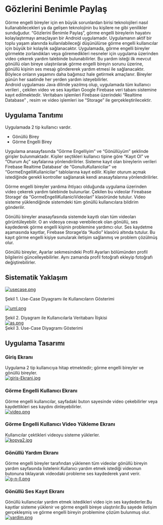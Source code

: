 # Gözlerini Benimle Paylaş
Görme engelli bireyler için en büyük sorunlardan birisi teknolojileri nasıl kullanabilecekleri ya da gelişen teknolojinin bu kişilere ne gibi yenilikler sunduğudur. “Gözlerini Benimle Paylaş”, görme engelli bireylerin hayatını kolaylaştırmayı amaçlayan bir Android uygulamadır. Uygulamanın aktif bir toplu yaşam alanında kullanılabileceği düşünülürse görme engelli kullanıcılar için büyük bir kolaylık sağlanacaktır. 
Uygulamada, görme engelli bireyler görmekte zorlandıkları veya göremedikleri nesneler için uygulama üzerinden video çekerek yardım talebinde bulunabilirler. Bu yardım isteği ilk mevcut gönüllü olan bireye ulaştırılarak görme engelli bireyin sorunu üzerine, gönüllü kişinin ses mesajı göndererek yardım etmesi ile sağlanacaktır. Böylece onların yaşamını daha bağımsız hale getirmek amaçlanır. Bireyler günün her saatinde her yerden yardım isteyebilirler.  
Android uygulaması Java dilinde yazılmış olup, uygulamada tüm kullanıcı verileri , çekilen video ve ses kayıtları Google Firebase veri tabanı sistemine kayıt edilmektedir. Veritabanı işlemleri Firebase üzerindeki “Realtime Database” , resim ve video işlemleri ise “Storage” ile gerçekleştirilecektir.   

## Uygulama Tanıtımı  
Uygulamada 2 tip kullanıcı vardır.

- Gönüllü Birey
- Görme Engelli Birey

Uygulama anasayfasında “Görme Engelliyim” ve “Gönüllüyüm” şeklinde girişler bulunmaktadır. Kişiler seçtikleri kullanıcı tipine göre “Kayıt Ol” ve “Oturum Aç” sayfalarına yönlendirilirler. Sisteme kayıt olan bireylerin verileri Firebase Realtime Database’ de “GonulluKullanicilar” ve “GormeEngelliKullanicilar” tablolarına kayıt edilir. Kişiler oturum açmak istediğinde gerekli kontroller sağlanarak kendi anasayfalarına yönlendirilirler.

Görme engelli bireyler yardıma ihtiyacı olduğunda uygulama üzerinden video çekerek yardım talebinde bulunurlar. Çekilen bu videolar Fireabase Storage‘ da “GormeEngelliKullaniciVideolari” klasöründe tutulur. Video sisteme yüklendiğinde sistemdeki tüm gönüllü kullanıcılara bildirim gönderilir. 

Gönüllü bireyler anasayfasında  sistemde kayıtlı olan tüm videoları görüntüleyebilir. O an videoya cevap verebilecek olan gönüllü, ses kaydederek görme engelli kişinin problemine yardımcı olur. Ses kaydetme aşamasında kayıtlar, Firebase Storage’da “Audio” klasörü altında tutulur. Bu kayıt görme engelli kişiye sunularak iletişim sağlanmış ve problem çözülmüş olur.

Gönüllü bireyler, Ayarlar sekmesindeki Profil Ayarları bölümünden profil bilgilerini güncelleyebilirler. Aynı zamanda profil fotoğrafı ekleyip fotoğrafı değiştirebilirler. 

## Sistematik Yaklaşım  
[![usecase.png](https://i.postimg.cc/qMy1sz2C/usecase.png)](https://postimg.cc/mtZ3RZXb)  

Şekil 1. Use-Case Diyagramı ile Kullanıcıların Gösterimi  

[![uml.png](https://i.postimg.cc/508X7dgp/uml.png)](https://postimg.cc/njcVrW6Q)  

Şekil 2. Diyagram ile Kullanıcılarla Veritabanı İlişkisi   
[![as.png](https://i.postimg.cc/9QN1VZhK/as.png)](https://postimg.cc/hXTV1Jh1)  
Şekil 3. Use-Case Diyagramı Gösterimi  

## Uygulama Tasarımı  

### Giriş Ekranı  
Uygulama 2 tip kullanıcıya hitap etmektedir; görme engelli bireyler ve gönüllü bireyler.  
[![giris-Ekrani.jpg](https://i.postimg.cc/4dvSJywc/giris-Ekrani.jpg)](https://postimg.cc/9RMpbW6X)   

### Görme Engelli Kullanıcı Ekranı  
Görme engelli kullanıcılar, sayfadaki  buton  sayesinde video çekebilirler veya kaydettikleri ses kaydını dinleyebilirler.  
[![video.png](https://i.postimg.cc/mkZ8nQzh/video.png)](https://postimg.cc/PpcWpvMk)

### Görme Engelli Kullanıcı Video Yükleme Ekranı   
Kullanıcılar çektikleri videoyu sisteme yüklerler.  
[![kopya2.jpg](https://i.postimg.cc/2yDc656L/kopya2.jpg)](https://postimg.cc/LYxBQ2jm)

### Gönüllü Yardım Ekranı  
Görme engelli bireyler tarafından yüklenen tüm videolar gönüllü bireyin yardım sayfasında listelenir.Kullanıcı yardım etmek istediği videonun butonuna tıklayarak videodaki probleme ses kaydederek yanıt verir.  
[![g-n-ll.png](https://i.postimg.cc/T2y9KYVz/g-n-ll.png)](https://postimg.cc/3WTp6hb1)  

### Gönüllü  Ses Kayıt Ekranı  
Gönüllü kullanıcılar yardım etmek istedikleri video için ses kaydederler.Bu kayıtlar sisteme yüklenir ve görme engelli bireye ulaştırılır.Bu sayede iletişim gerçekleşmiş ve görme engelli bireyin problemine çözüm bulunmuş olur.  
[![yardim.png](https://i.postimg.cc/X7cBwC7h/yardim.png)](https://postimg.cc/Cz5K0d8H) 





